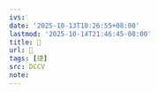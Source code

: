 ```yaml
---
ivs:
date: '2025-10-13T10:26:55+08:00'
lastmod: '2025-10-14T21:46:45-08:00'
title: 􀃫
url: 􀃫
tags: [捷]
src: DCCV
note:
---
```

